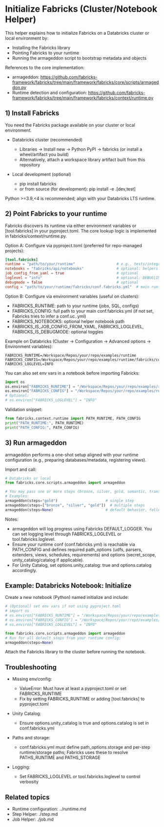 # Initialize Fabricks (Cluster/Notebook Helper)

This helper explains how to initialize Fabricks on a Databricks cluster or local environment by:
- Installing the Fabricks library
- Pointing Fabricks to your runtime
- Running the armageddon script to bootstrap metadata and objects

References to the core implementation:
- armageddon: https://github.com/fabricks-framework/fabricks/tree/main/framework/fabricks/core/scripts/armageddon.py
- Runtime detection and configuration: https://github.com/fabricks-framework/fabricks/tree/main/framework/fabricks/context/runtime.py

## 1) Install Fabricks

You need the Fabricks package available on your cluster or local environment.

- Databricks cluster (recommended)
  - Libraries → Install new → Python PyPI → fabricks (or install a wheel/artifact you build)
  - Alternatively, attach a workspace library artifact built from this repository

- Local development (optional)
  - pip install fabricks
  - or from source (for development): pip install -e .[dev,test]

Python >=3.9,<4 is recommended; align with your Databricks LTS runtime.

## 2) Point Fabricks to your runtime

Fabricks discovers its runtime via either environment variables or [tool.fabricks] in your pyproject.toml. The core lookup logic is implemented in fabricks/context/runtime.py.

Option A: Configure via pyproject.toml (preferred for repo-managed projects):
```toml
[tool.fabricks]
runtime = "path/to/your/runtime"                   # e.g., tests/integration/runtime or examples/runtime
notebooks = "fabricks/api/notebooks"               # optional: helpers shipped with Fabricks
job_config_from_yaml = true                        # optional
loglevel = "info"                                  # optional: DEBUG|INFO|WARNING|ERROR|CRITICAL
debugmode = false                                  # optional
config = "path/to/your/runtime/fabricks/conf.fabricks.yml"  # main runtime YAML
```

Option B: Configure via environment variables (useful on clusters):
- FABRICKS_RUNTIME: path to your runtime (jobs, SQL, configs)
- FABRICKS_CONFIG: full path to your main conf.fabricks.yml (if not set, Fabricks tries to infer a conf.uc.<orgId>.yml)
- FABRICKS_NOTEBOOKS: optional helper notebook path
- FABRICKS_IS_JOB_CONFIG_FROM_YAML, FABRICKS_LOGLEVEL, FABRICKS_IS_DEBUGMODE: optional toggles

Example on Databricks (Cluster → Configuration → Advanced options → Environment variables):
```
FABRICKS_RUNTIME=/Workspace/Repos/your/repo/examples/runtime
FABRICKS_CONFIG=/Workspace/Repos/your/repo/examples/runtime/fabricks/conf.fabricks.yml
FABRICKS_LOGLEVEL=INFO
```

You can also set env vars in a notebook before importing Fabricks:
```python
import os
os.environ["FABRICKS_RUNTIME"] = "/Workspace/Repos/your/repo/examples/runtime"
os.environ["FABRICKS_CONFIG"] = "/Workspace/Repos/your/repo/examples/runtime/fabricks/conf.fabricks.yml"
# Optional:
# os.environ["FABRICKS_LOGLEVEL"] = "INFO"
```

Validation snippet:
```python
from fabricks.context.runtime import PATH_RUNTIME, PATH_CONFIG
print("PATH_RUNTIME:", PATH_RUNTIME)
print("PATH_CONFIG:", PATH_CONFIG)
```

## 3) Run armageddon

armageddon performs a one-shot setup aligned with your runtime configuration (e.g., preparing databases/metadata, registering views).

Import and call:
```python
# Databricks or local
from fabricks.core.scripts.armageddon import armageddon

# You may pass one or more steps (bronze, silver, gold, semantic, transf, ...)
# Examples:
armageddon(steps="gold")                      # single step
armageddon(steps=["bronze", "silver", "gold"])  # multiple steps
armageddon(steps=None)                        # default behavior, follow runtime config
```

Notes:
- armageddon will log progress using Fabricks DEFAULT_LOGGER. You can set logging level through FABRICKS_LOGLEVEL or tool.fabricks.loglevel.
- Ensure your runtime conf (conf.fabricks.yml) is reachable via PATH_CONFIG and defines required path_options (udfs, parsers, extenders, views, schedules, requirements) and options (secret_scope, unity_catalog/catalog if applicable).
- For Unity Catalog, set options.unity_catalog: true and options.catalog accordingly.

## Example: Databricks Notebook: Initialize

Create a new notebook (Python) named initialize and include:

```python
# (Optional) set env vars if not using pyproject.toml
# import os
# os.environ["FABRICKS_RUNTIME"] = "/Workspace/Repos/your/repo/examples/runtime"
# os.environ["FABRICKS_CONFIG"] = "/Workspace/Repos/your/repo/examples/runtime/fabricks/conf.fabricks.yml"
# os.environ["FABRICKS_LOGLEVEL"] = "INFO"

from fabricks.core.scripts.armageddon import armageddon
# Run for all default steps from your runtime config:
armageddon(steps=None)
```

Attach the Fabricks library to the cluster before running the notebook.

## Troubleshooting

- Missing env/config:
  - ValueError: Must have at least a pyproject.toml or set FABRICKS_RUNTIME
  - Fix by setting FABRICKS_RUNTIME or adding [tool.fabricks] to pyproject.toml

- Unity Catalog:
  - Ensure options.unity_catalog is true and options.catalog is set in conf.fabricks.yml

- Paths and storage:
  - conf.fabricks.yml must define path_options.storage and per-step runtime/storage paths; Fabricks uses these to resolve PATHS_RUNTIME and PATHS_STORAGE

- Logging:
  - Set FABRICKS_LOGLEVEL or tool.fabricks.loglevel to control verbosity

## Related topics

- Runtime configuration: ../runtime.md
- Step Helper: ./step.md
- Job Helper: ./job.md
